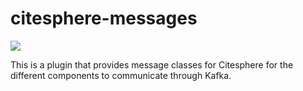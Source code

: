 # citesphere-messages

<a href='https://diging-dev.asu.edu/jenkins/view/Citesphere/job/citesphere_deploy_to_maven_central/'><img src='https://diging-dev.asu.edu/jenkins/view/Citesphere/job/citesphere_deploy_to_maven_central/badge/icon&style=plastic&subject=Published%20Maven%20Central&color=darkturquoise'></a>

This is a plugin that provides message classes for Citesphere for the different components to communicate through Kafka. 
